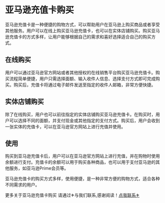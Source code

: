 # 亚马逊充值卡购买

亚马逊充值卡是一种便捷的购物方式，可以帮助用户在亚马逊上购买商品或者享受其他服务。用户可以在线上购买亚马逊充值卡，也可以在实体店铺购买。购买亚马逊充值卡的方式多样，让用户能够根据自己的需求和喜好选择适合自己的购买方式。

## 在线购买

用户可以通过亚马逊官方网站或者其他授权的在线销售平台购买亚马逊充值卡。购买流程简单便捷，用户只需选择面额、输入收件人信息、选择支付方式即可完成购买。购买后，充值卡将通过电子邮件发送至指定的收件人邮箱，非常方便快捷。

## 实体店铺购买

除了在线购买，用户也可以前往指定的实体店铺购买亚马逊充值卡。在购买时，用户可以选择不同的面额，并支付现金或其他指定的支付方式。购买后，用户会收到一张实体的充值卡，可以在亚马逊官方网站上进行充值并使用。

## 使用

购买到亚马逊充值卡后，用户可以在亚马逊官方网站上进行充值，并在购物时使用余额进行支付。充值卡的余额可以用于购买各种商品，也可以用于支付亚马逊的其他服务，如亚马逊Prime会员等。

亚马逊充值卡的购买方式多样，使用便捷，是一种非常方便的购物方式，适合各种不同需求的用户。

更多关于亚马逊充值卡购买 请通过✈与我们联系,感谢阅读！[点我联系✈](https://wap.G208.com)